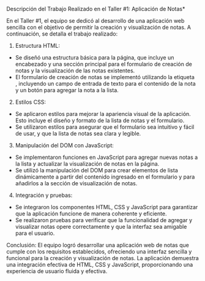 Descripción del Trabajo Realizado en el Taller #1: Aplicación de Notas*

En el Taller #1, el equipo se dedicó al desarrollo de una aplicación web sencilla con el objetivo de permitir la creación y visualización de notas. A continuación, se detalla el trabajo realizado:

1. Estructura HTML:
- Se diseñó una estructura básica para la página, que incluye un encabezado y una sección principal para el formulario de creación de notas y la visualización de las notas existentes.
- El formulario de creación de notas se implementó utilizando la etiqueta <form>, incluyendo un campo de entrada de texto para el contenido de la nota y un botón para agregar la nota a la lista.

2. Estilos CSS:
- Se aplicaron estilos para mejorar la apariencia visual de la aplicación. Esto incluye el diseño y formato de la lista de notas y el formulario.
- Se utilizaron estilos para asegurar que el formulario sea intuitivo y fácil de usar, y que la lista de notas sea clara y legible.

3. Manipulación del DOM con JavaScript:
- Se implementaron funciones en JavaScript para agregar nuevas notas a la lista y actualizar la visualización de notas en la página.
- Se utilizó la manipulación del DOM para crear elementos de lista dinámicamente a partir del contenido ingresado en el formulario y para añadirlos a la sección de visualización de notas.

4. Integración y pruebas:
- Se integraron los componentes HTML, CSS y JavaScript para garantizar que la aplicación funcione de manera coherente y eficiente.
- Se realizaron pruebas para verificar que la funcionalidad de agregar y visualizar notas opere correctamente y que la interfaz sea amigable para el usuario.

Conclusión:
El equipo logró desarrollar una aplicación web de notas que cumple con los requisitos establecidos, ofreciendo una interfaz sencilla y funcional para la creación y visualización de notas. La aplicación demuestra una integración efectiva de HTML, CSS y JavaScript, proporcionando una experiencia de usuario fluida y efectiva.

